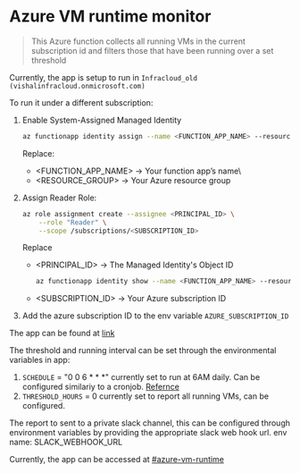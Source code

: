 # Azure VM runtime monitor

>This Azure function collects all running VMs in the current subscription id and filters those that have been running over a set threshold

Currently, the app is setup to run in `Infracloud_old (vishalinfracloud.onmicrosoft.com)`

To run it under a different subscription:

1. Enable System-Assigned Managed Identity

    ```sh
    az functionapp identity assign --name <FUNCTION_APP_NAME> --resource-group <RESOURCE_GROUP>
    ```
    Replace:

     - <FUNCTION_APP_NAME> → Your function app’s name\
     - <RESOURCE_GROUP> → Your Azure resource group

2. Assign Reader Role:

    ```sh
    az role assignment create --assignee <PRINCIPAL_ID> \
        --role "Reader" \
        --scope /subscriptions/<SUBSCRIPTION_ID>
    ```
    Replace
     - <PRINCIPAL_ID> → The Managed Identity's Object ID
        ```sh
        az functionapp identity show --name <FUNCTION_APP_NAME> --resource-group <RESOURCE_GROUP>
        ```
    - <SUBSCRIPTION_ID> → Your Azure subscription ID

3. Add the azure subscription ID to the env variable `AZURE_SUBSCRIPTION_ID`

The app can be found at [link](https://portal.azure.com/#@vishalinfracloud.onmicrosoft.com/resource/subscriptions/af107490-868a-4adc-8f44-4e6261114090/resourceGroups/vm-runtime-test-rg/providers/Microsoft.Web/sites/vm-runtime-test-fa/appServices)

The threshold and running interval can be set through the environmental variables in app:

1. `SCHEDULE` = "0 0 6 * * *" currently set to run at 6AM daily. Can be configured similariy to a cronjob. [Refernce](https://learn.microsoft.com/en-us/azure/azure-functions/functions-bindings-timer?tabs=python-v2%2Cisolated-process%2Cnodejs-v4&pivots=programming-language-python#ncrontab-examples)
2. `THRESHOLD_HOURS` = 0 currently set to report all running VMs, can be configured.

The report to sent to a private slack channel, this can be configured through environment variables by providing the appropriate slack web hook url. env name: SLACK_WEBHOOK_URL

Currently, the app can be accessed at [#azure-vm-runtime](https://infracloud.slack.com/archives/C08F83DJH54)